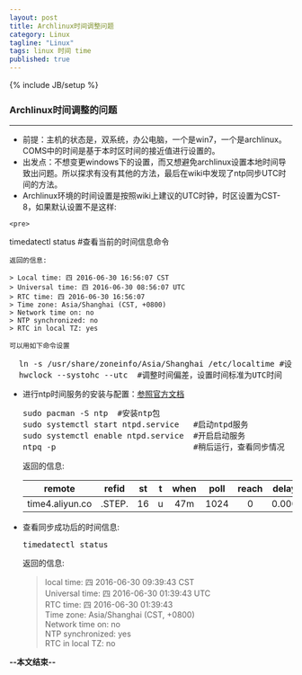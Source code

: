 ```yaml
---
layout: post
title: Archlinux时间调整问题
category: Linux
tagline: "Linux"
tags: linux 时间 time
published: true
---
```

{% include JB/setup %}
### Archlinux时间调整的问题
---
- 前提：主机的状态是，双系统，办公电脑，一个是win7，一个是archlinux。COMS中的时间是基于本时区时间的接近值进行设置的。
- 出发点：不想变更windows下的设置，而又想避免archlinux设置本地时间导致出问题。所以探求有没有其他的方法，最后在wiki中发现了ntp同步UTC时间的方法。
- Archlinux环境的时间设置是按照wiki上建议的UTC时钟，时区设置为CST-8，如果默认设置不是这样:
<!-- excerpt -->
    <pre>
  timedatectl status    #查看当前的时间信息命令</pre>

    返回的信息:

    > Local time: 四 2016-06-30 16:56:07 CST  
    > Universal time: 四 2016-06-30 08:56:07 UTC  
    > RTC time: 四 2016-06-30 16:56:07   
    > Time zone: Asia/Shanghai (CST, +0800)  
    > Network time on: no  
    > NTP synchronized: no  
    > RTC in local TZ: yes  

    可以用如下命令设置
  <pre>
  ln -s /usr/share/zoneinfo/Asia/Shanghai /etc/localtime #设置默认时区
  hwclock --systohc --utc  #调整时间偏差，设置时间标准为UTC时间</pre>
- 进行ntp时间服务的安装与配置：[参照官方文档](https://wiki.archlinux.org/index.php/Network_Time_Protocol_daemon)

  <pre>
  sudo pacman -S ntp  #安装ntp包
  sudo systemctl start ntpd.service   #启动ntpd服务
  sudo systemctl enable ntpd.service  #开启启动服务
  ntpq -p                             #稍后运行，查看同步情况 </pre>

  返回的信息:  

    | remote      | refid      | st    | t    | when   | poll  | reach | delay | offset    | jitter    |
	| :-------------: | :-------------: |:-------------: |:-------------: |:-------------: |:-------------: |:-------------: |:-------------: |:-------------: |:-------------: |
	|  time4.aliyun.co   |  .STEP.       |  16       |  u     |  47m    |  1024   |  0   |  0.000  |  0.000  |  0.000  |

- 查看同步成功后的时间信息:
  <pre>
  timedatectl status</pre>

  返回的信息:

  > local time: 四 2016-06-30 09:39:43 CST  
  > Universal time: 四 2016-06-30 01:39:43 UTC  
  > RTC time: 四 2016-06-30 01:39:43  
  > Time zone: Asia/Shanghai (CST, +0800)  
  > Network time on: no  
  > NTP synchronized: yes  
  > RTC in local TZ: no  

**--本文结束--**            
